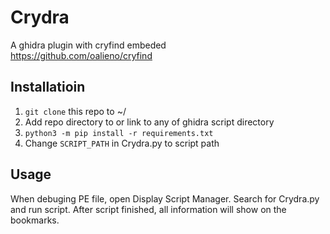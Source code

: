 # Crydra

A ghidra plugin with cryfind embeded  
https://github.com/oalieno/cryfind

## Installatioin

1. `git clone` this repo to ~/
2. Add repo directory to  or link to any of  ghidra script directory 
3. `python3 -m pip install -r requirements.txt`
4. Change `SCRIPT_PATH` in Crydra.py to script path

## Usage
When debuging PE file, open Display Script Manager.
Search for Crydra.py and run script.
After script finished, all information will show on the bookmarks.